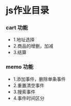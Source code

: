 # js作业目录
### cart 功能
- 1.地址选择
- 2.商品的增删，加减
- 3.结算
### memo 功能
- 1.添加事件，删除单条事件
- 2.重置清空事件
- 3.搜索事件
- 4.事件时间区分
